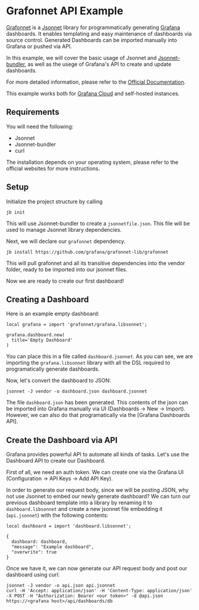Grafonnet API Example
=====================

[Grafonnet](https://grafana.github.io/grafonnet-lib/) is a [Jsonnet](https://jsonnet.org/) library for programmatically generating [Grafana](https://grafana.com/) dashboards. It enables templating and easy maintenance of dashboards via source control. Generated Dashboards can be imported manually into Grafana or pushed via API.

In this example, we will cover the basic usage of Jsonnet and [Jsonnet-bundler](https://github.com/jsonnet-bundler/jsonnet-bundler), as well as the usege of Grafana's API to create and update dashboards.

For more detailed information, please refer to the [Official Documentation](https://grafana.github.io/grafonnet-lib/).

This example works both for [Grafana Cloud](https://grafana.com/products/cloud/) and self-hosted instances.

## Requirements

You will need the following:

  - Jsonnet
  - Jsonnet-bundler
  - curl

The installation depends on your operating system, please refer to the official websites for more instructions.

## Setup

Initialize the project structure by calling

```
jb init
```

This will use Jsonnet-bundler to create a `jsonnetfile.json`. This file will be used to manage Jsonnet library dependencies.

Next, we will declare our `grafonnet` dependency.

```
jb install https://github.com/grafana/grafonnet-lib/grafonnet
```

This will pull grafonnet and all its transitive dependencies into the vendor folder, ready to be imported into our jsonnet files.

Now we are ready to create our first dashboard!

## Creating a Dashboard

Here is an example empty dashboard:

```
local grafana = import 'grafonnet/grafana.libsonnet';

grafana.dashboard.new(
  title='Empty Dashboard'
)
```

You can place this in a file called `dashboard.jsonnet`. As you can see, we are importing the `grafana.libsonnet` library
with all the DSL required to programatically generate dashboards.

Now, let's convert the dashboard to JSON:

```
jsonnet -J vendor -o dashboard.json dashboard.jsonnet
```

The file `dashboard.json` has been generated. This contents of the json can be imported into Grafana manually via UI (Dashboards -> New -> Import). However, we can also do that programatically via the [Grafana Dashboards API].

## Create the Dashboard via API

Grafana provides powerful API to automate all kinds of tasks. Let's use the Dashboard API to create our Dashboard.

First of all, we need an auth token. We can create one via the Grafana UI (Configuration -> API Keys -> Add API Key).

In order to generate our request body, since we will be posting JSON, why not use Jsonnet to embed our newly generate dashboard? We can turn our previous dashboard template into a library by renaming it to `dashboard.libsonnet` and create a new jsonnet file embedding it (`api.jsonnet`) with the following contents:

```
local dashboard = import 'dashboard.libsonnet';

{
  dashboard: dashboard,
  "message": "Example dashboard",
  "overwrite": true
}
```

Once we have it, we can now generate our API request body and post our dashboard using curl:

```
jsonnet -J vendor -o api.json api.jsonnet
curl -H 'Accept: application/json' -H 'Content-Type: application/json' -X POST -H "Authorization: Bearer <our token>" -d @api.json https://<grafana host>/api/dashboards/db
```

